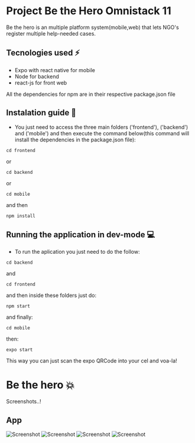 # Project Be the Hero Omnistack 11
Be the hero is an multiple platform system(mobile,web) that lets NGO's register multiple help-needed cases.

## Tecnologies used :zap:
- Expo with react native for mobile
- Node for backend
- react-js for front web

All the dependencies for npm are in their respective package.json file

## Instalation guide :bust_in_silhouette:
- You just need to access the three main folders ('frontend'), ('backend') and ('mobile') and then execute the command below(this command will install the dependencies in the package.json file):
```
cd frontend
```
or
```
cd backend
```
or

```
cd mobile
```
and then
```
npm install
```
## Running the application in dev-mode :computer:

- To run the aplication you just need to do the follow:
```
cd backend
```
and
```
cd frontend
```
and then inside these folders just do:
```
npm start
```
and finally:
```
cd mobile
```
then:
```
expo start
```
This way you can just scan the expo QRCode into your cel and voa-la!


# Be the hero :boom:
Screenshots..!

## App

![Screenshot](imagens-do-projeto/inicioapp.jpg)
![Screenshot](imagens-do-projeto/inicio-app.jpg)
![Screenshot](imagens-do-projeto/perfil-ong-app.jpg)
![Screenshot](imagens-do-projeto/detalhe-caso.jpg)



